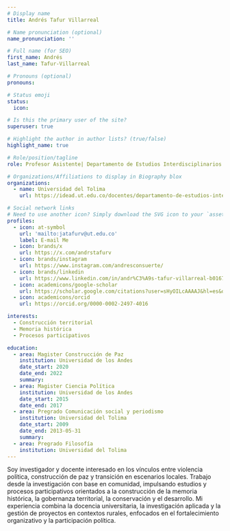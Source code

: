 ```yaml
---
# Display name
title: Andrés Tafur Villarreal

# Name pronunciation (optional)
name_pronunciation: ''

# Full name (for SEO)
first_name: Andrés
last_name: Tafur-Villarreal

# Pronouns (optional)
pronouns:

# Status emoji
status:
  icon: 

# Is this the primary user of the site?
superuser: true

# Highlight the author in author lists? (true/false)
highlight_name: true

# Role/position/tagline
role: Profesor Asistente| Departamento de Estudios Interdisciplinarios

# Organizations/Affiliations to display in Biography blox
organizations:
  - name: Universidad del Tolima
    url: https://idead.ut.edu.co/docentes/departamento-de-estudios-interdisciplinarios.html

# Social network links
# Need to use another icon? Simply download the SVG icon to your `assets/media/icons/` folder.
profiles:
  - icon: at-symbol
    url: 'mailto:jatafurv@ut.edu.co'
    label: E-mail Me
  - icon: brands/x
    url: https://x.com/andrstafurv
  - icon: brands/instagram
    url: https://www.instagram.com/andresconsuerte/
  - icon: brands/linkedin
    url: https://www.linkedin.com/in/andr%C3%A9s-tafur-villarreal-b016712a/
  - icon: academicons/google-scholar
    url: https://scholar.google.com/citations?user=sHyOILcAAAAJ&hl=es&oi=ao
  - icon: academicons/orcid
    url: https://orcid.org/0000-0002-2497-4016

interests:
  - Construcción territorial
  - Memoria histórica
  - Procesos participativos

education:
  - area: Magister Construcción de Paz
    institution: Universidad de los Andes
    date_start: 2020
    date_end: 2022
    summary:
  - area: Magister Ciencia Política
    institution: Universidad de los Andes
    date_start: 2015
    date_end: 2017
  - area: Pregrado Comunicación social y periodismo
    institution: Universidad del Tolima
    date_start: 2009
    date_end: 2013-05-31
    summary:
  - area: Pregrado Filosofía
    institution: Universidad del Tolima
---
```


Soy investigador y docente interesado en los vínculos entre violencia política, construcción de paz y transición en escenarios locales. Trabajo desde la investigación con base en comunidad, impulsando estudios y procesos participativos orientados a la construcción de la memoria histórica, la gobernanza territorial, la conservación y el desarrollo. Mi experiencia combina la docencia universitaria, la investigación aplicada y la gestión de proyectos en contextos rurales, enfocados en el fortalecimiento organizativo y la participación política.

